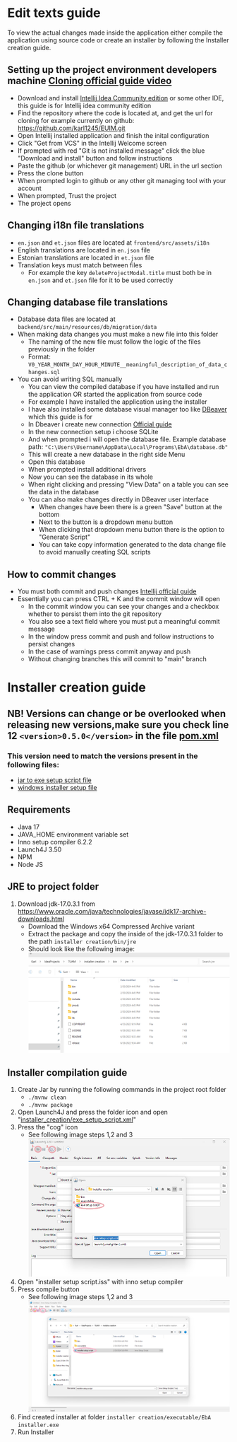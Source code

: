 # Edit texts guide
To view the actual changes made inside the application either compile the application using source code or create an installer by following the Installer creation guide.

## Setting up the project environment developers machine [Cloning official guide video](https://www.jetbrains.com/guide/java/tips/clone-project-from-github/)
   * Download and install [Intellij Idea Community edition](https://www.jetbrains.com/idea/download/?section=windows) or some other IDE, this guide is for Intellij idea community edition
   * Find the repository where the code is located at, and get the url for cloning for example currently on github: https://github.com/karl1245/EUIM.git
   * Open Intellij installed application and finish the inital configuration
   * Click "Get from VCS" in the Intellij Welcome screen
   * If prompted with red "Git is not installed message" click the blue "Download and install" button and follow instructions
   * Paste the github (or whichever git management) URL in the url section
   * Press the clone button
   * When prompted login to github or any other git managing tool with your account
   * When prompted, Trust the project
   * The project opens
## Changing i18n file translations
   * `en.json` and `et.json` files are located at `frontend/src/assets/i18n`
   * English translations are located in `en.json` file
   * Estonian translations are located in `et.json` file
   * Translation keys must match between files
     * For example the key `deleteProjectModal.title` must both be in `en.json` and `et.json` file for it to be used correctly
## Changing database file translations
   * Database data files are located at `backend/src/main/resources/db/migration/data`
   * When making data changes you must make a new file into this folder
     * The naming of the new file must follow the logic of the files previously in the folder
     * Format: `V0_YEAR_MONTH_DAY_HOUR_MINUTE__meaningful_description_of_data_changes.sql`
   * You can avoid writing SQL manually
     * You can view the compiled database if you have installed and run the application OR started the application from source code
     * For example I have installed the application using the installer
     * I have also installed some database visual manager too like [DBeaver](https://dbeaver.io/download/) which this guide is for
     * In Dbeaver i create new connection [Official guide](https://dbeaver.com/docs/dbeaver/Create-Connection/)
     * In the new connection setup i choose SQLite
     * And when prompted i will open the database file. Example database path: `"C:\Users\Username\AppData\Local\Programs\EbA\database.db"`
     * This will create a new database in the right side Menu
     * Open this database
     * When prompted install additional drivers
     * Now you can see the database in its whole
     * When right clicking and pressing "View Data" on a table you can see the data in the database
     * You can also make changes directly in DBeaver user interface
       * When changes have been there is a green "Save" button at the bottom
       * Next to the button is a dropdown menu button
       * When clicking that dropdown menu button there is the option to "Generate Script"
       * You can take copy information generated to the data change file to avoid manually creating SQL scripts
## How to commit changes
   * You must both commit and push changes [Intellij official guide](https://www.jetbrains.com/help/idea/commit-and-push-changes.html#commit)
   * Essentially you can press CTRL + K and the commit window will open
     * In the commit window you can see your changes and a checkbox whether to persist them into the git repository
     * You also see a text field where you must put a meaningful commit message
     * In the window press commit and push and follow instructions to persist changes
     * In the case of warnings press commit anyway and push
     * Without changing branches this will commit to "main" branch


# Installer creation guide
## NB! Versions can change or be overlooked when releasing new versions,make sure you check line 12 `<version>0.5.0</version>` in the file [pom.xml](pom.xml)
### This version need to match the versions present in the following files:
* [jar to exe setup script file](installer_creation/exe_setup_script.xml)
* [windows installer setup file](installer_creation/installer_setup_script.iss)

## Requirements
   * Java 17
   * JAVA_HOME environment variable set
   * Inno setup compiler 6.2.2
   * Launch4J 3.50
   * NPM
   * Node JS
## JRE to project folder
1. Download jdk-17.0.3.1 from https://www.oracle.com/java/technologies/javase/jdk17-archive-downloads.html
    * Download the Windows x64 Compressed Archive variant
    * Extract the package and copy the inside of the jdk-17.0.3.1 folder to the path `installer creation/bin/jre`
    * Should look like the following image:
      ![Folder](readme_pictures/jre_path.png)
## Installer compilation guide
1. Create Jar by running the following commands in the project root folder
   * `./mvnw clean`
   * `./mvnw package`
3. Open Launch4J and press the folder icon and open "[installer_creation/exe_setup_script.xml](installer_creation/exe_setup_script.xml)"
3. Press the "cog" icon
   * See following image steps 1,2 and 3
   ![Launch4j](readme_pictures/launch4j_guide.png)
4. Open "installer setup script.iss" with inno setup compiler
5. Press compile button
   * See following image steps 1,2 and 3
   ![Inno](readme_pictures/inno_compiler_guide.png)
6. Find created installer at folder `installer creation/executable/EbA installer.exe`
7. Run Installer

